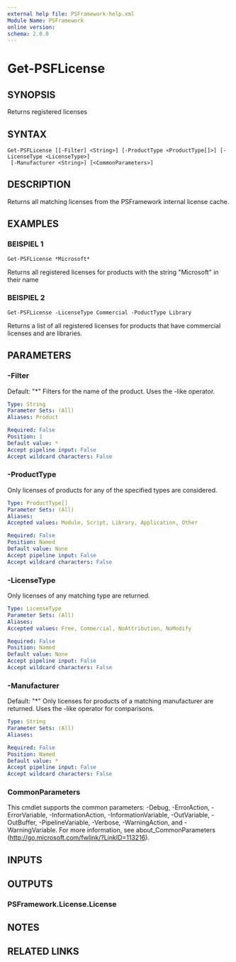 ```yaml
---
external help file: PSFramework-help.xml
Module Name: PSFramework
online version:
schema: 2.0.0
---
```


# Get-PSFLicense

## SYNOPSIS
Returns registered licenses

## SYNTAX

```
Get-PSFLicense [[-Filter] <String>] [-ProductType <ProductType[]>] [-LicenseType <LicenseType>]
 [-Manufacturer <String>] [<CommonParameters>]
```

## DESCRIPTION
Returns all matching licenses from the PSFramework internal license cache.

## EXAMPLES

### BEISPIEL 1
```
Get-PSFLicense *Microsoft*
```

Returns all registered licenses for products with the string "Microsoft" in their name

### BEISPIEL 2
```
Get-PSFLicense -LicenseType Commercial -PoductType Library
```

Returns a list of all registered licenses for products that have commercial licenses and are libraries.

## PARAMETERS

### -Filter
Default: "*"
Filters for the name of the product.
Uses the -like operator.

```yaml
Type: String
Parameter Sets: (All)
Aliases: Product

Required: False
Position: 1
Default value: *
Accept pipeline input: False
Accept wildcard characters: False
```

### -ProductType
Only licenses of products for any of the specified types are considered.

```yaml
Type: ProductType[]
Parameter Sets: (All)
Aliases:
Accepted values: Module, Script, Library, Application, Other

Required: False
Position: Named
Default value: None
Accept pipeline input: False
Accept wildcard characters: False
```

### -LicenseType
Only licenses of any matching type are returned.

```yaml
Type: LicenseType
Parameter Sets: (All)
Aliases:
Accepted values: Free, Commercial, NoAttribution, NoModify

Required: False
Position: Named
Default value: None
Accept pipeline input: False
Accept wildcard characters: False
```

### -Manufacturer
Default: "*"
Only licenses for products of a matching manufacturer are returned.
Uses the -like operator for comparisons.

```yaml
Type: String
Parameter Sets: (All)
Aliases:

Required: False
Position: Named
Default value: *
Accept pipeline input: False
Accept wildcard characters: False
```

### CommonParameters
This cmdlet supports the common parameters: -Debug, -ErrorAction, -ErrorVariable, -InformationAction, -InformationVariable, -OutVariable, -OutBuffer, -PipelineVariable, -Verbose, -WarningAction, and -WarningVariable.
For more information, see about_CommonParameters (http://go.microsoft.com/fwlink/?LinkID=113216).

## INPUTS

## OUTPUTS

### PSFramework.License.License

## NOTES

## RELATED LINKS
